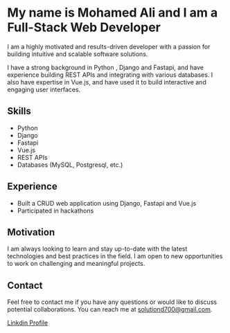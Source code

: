 # My name is Mohamed Ali and I am a Full-Stack Web Developer

I am a highly motivated and results-driven developer with a passion for building intuitive and scalable software solutions.

I have a strong background in Python , Django and Fastapi, and have experience building REST APIs and integrating with various databases. I also have expertise in Vue.js, and have used it to build interactive and engaging user interfaces.

## Skills

- Python
- Django
- Fastapi
- Vue.js
- REST APIs
- Databases (MySQL, Postgresql, etc.)

## Experience

- Built a CRUD web application using Django, Fastapi and Vue.js
- Participated in hackathons

## Motivation

I am always looking to learn and stay up-to-date with the latest technologies and best practices in the field. I am open to new opportunities to work on challenging and meaningful projects.

## Contact

Feel free to contact me if you have any questions or would like to discuss potential collaborations. You can reach me at [solutiond700@gmail.com](mailto:solutiond700@gmail.com).

[Linkdin Profile](https://www.linkedin.com/in/mohamed-ali-atiya/)
